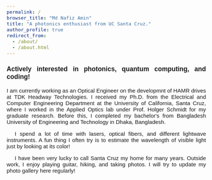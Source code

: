 ```yaml
---
permalink: /
browser_title: "Md Nafiz Amin"
title: "A photonics enthusiast from UC Santa Cruz."
author_profile: true
redirect_from: 
  - /about/
  - /about.html
---
```



<style>
    body {
        font-family: 'Arial';text-align: justify; font-size:15px
    }
</style>

<h3>Actively interested in photonics, quantum computing, and coding!</h3>
<p>I am currently working as an Optical Engineer on the developmnt of HAMR drives at TDK Headway Technologies. I received my Ph.D. from the Electrical and Computer Engineering Department at the University of California, Santa Cruz, where I worked in the Applied Optics lab under Prof. Holger Schmidt for my graduate research. Before this, I completed my bachelor's from Bangladesh University of Engineering and Technology in Dhaka, Bangladesh. </p>
<p style="text-indent: 22px">
I spend a lot of time with lasers, optical fibers, and different lightwave instruments. A fun thing I often try is to estimate the wavelength of visible light just by looking at its color! </p>
<p style="text-indent: 22px">
I have been very lucky to call Santa Cruz my home for many years. Outside work, I enjoy playing guitar, hiking, and taking photos. I will try to update my photo gallery here regularly!</p>




